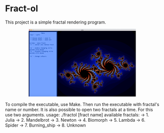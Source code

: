 # Fract-ol
This project is a simple fractal rendering program.

<p align="center">
<img src="https://github.com/akulaiev/Fract-ol/blob/master/demo.png" width="350">
</p>
To compile the executable, use Make. Then run the executable with fractal's name or number.
It is also possible to open two fractals at a time. For this use two arguments.
usage: ./fractol [fract name]
available fractals:
-> 1. Julia
-> 2. Mandelbrot
-> 3. Newton
-> 4. Biomorph
-> 5. Lambda
-> 6. Spider
-> 7. Burning_ship
-> 8. Unknown
